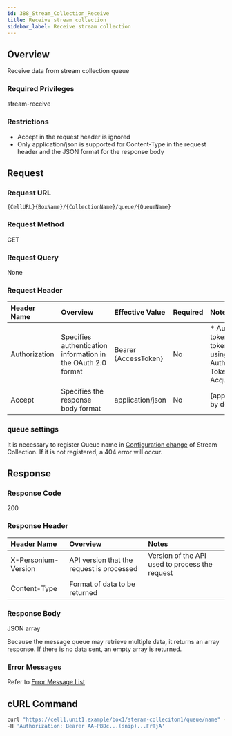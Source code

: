 ```yaml
---
id: 388_Stream_Collection_Receive
title: Receive stream collection
sidebar_label: Receive stream collection
---
```


## Overview
Receive data from stream collection queue

### Required Privileges
stream-receive

### Restrictions
* Accept in the request header is ignored
* Only application/json is supported for Content-Type in the request header and the JSON format for the response body

## Request
### Request URL
```
{CellURL}{BoxName}/{CollectionName}/queue/{QueueName}
```

### Request Method
GET

### Request Query
None

### Request Header
|Header Name|Overview|Effective Value|Required|Notes|
|:--|:--|:--|:--|:--|
|Authorization|Specifies authentication information in the OAuth 2.0 format|Bearer {AccessToken}|No|* Authentication tokens are the tokens acquired using the Authentication Token Acquisition API|
|Accept|Specifies the response body format|application/json|No|[application/json] by default|

### queue settings
It is necessary to register Queue name in [Configuration change](386_Configure_Stream_Collection.md) of Stream Collection.
If it is not registered, a 404 error will occur.

## Response
### Response Code
200

### Response Header
|Header Name|Overview|Notes|
|:--|:--|:--|
|X-Personium-Version|API version that the request is processed|Version of the API used to process the request|
|Content-Type|Format of data to be returned||

### Response Body
JSON array

Because the message queue may retrieve multiple data, it returns an array response.
If there is no data sent, an empty array is returned.

### Error Messages
Refer to [Error Message List](004_Error_Messages.md)

## cURL Command
```sh
curl "https://cell1.unit1.example/box1/steram-colleciton1/queue/name" -X GET -i \
-H 'Authorization: Bearer AA~PBDc...(snip)...FrTjA'
```
